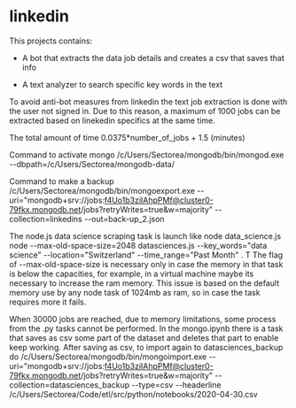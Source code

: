 # linkedin

This projects contains:

- A bot that extracts the data job details and creates a csv that saves that info

- A text analyzer to search specific key words in the text

To avoid anti-bot measures from linkedin the text job extraction is done with the user not signed in.
Due to this reason, a maximum of 1000 jobs can be extracted based on linekedin specifics at the same
time. 

The total amount of time 0.0375*number_of_jobs + 1.5  (minutes)

Command to activate mongo /c/Users/Sectorea/mongodb/bin/mongod.exe --dbpath=/c/Users/Sectorea/mongodb-data/

Command to make a backup /c/Users/Sectorea/mongodb/bin/mongoexport.exe --uri="mongodb+srv://jobs:f4Uo1b3ziIAhpPMf@cluster0-79fkx.mongodb.net/jobs?retryWrites=true&w=majority"  --collection=linkedins  --out=back-up_2.json 

The node.js data science scraping task is launch like 
node data_science.js node --max-old-space-size=2048 datasciences.js --key_words="data science" --location="Switzerland" --time_range="Past Month" . T
The flag of --max-old-space-size is necessary only in case the memory in that task is below the capacities, for example, in a virtual machine maybe its necessary to increase the ram memory. This issue is based on the default memory use by any node task of 1024mb as ram, so in case the task requires more it fails. 

When 30000 jobs are reached, due to memory limitations, some process from the .py tasks cannot be performed. In the mongo.ipynb there is a task that saves as csv some part of the dataset and deletes that part to enable keep working. After saving as csv, to import again to datasciences_backup do
/c/Users/Sectorea/mongodb/bin/mongoimport.exe --uri="mongodb+srv://jobs:f4Uo1b3ziIAhpPMf@cluster0-79fkx.mongodb.net/jobs?retryWrites=true&w=majority" --collection=datasciences_backup --type=csv --headerline /c/Users/Sectorea/Code/etl/src/python/notebooks/2020-04-30.csv
